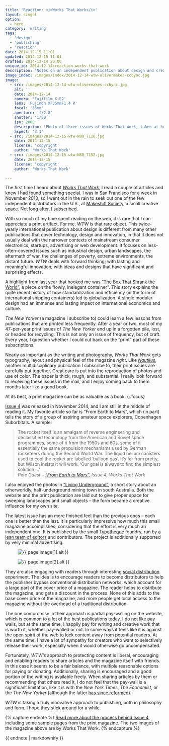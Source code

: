 ```yaml
---
title: 'Reaction: <i>Works That Work</i>'
layout: singel
option:
  - hero
category: 'writing'
tags:
  - 'design'
  - 'publishing'
  - 'reaction'
date: 2014-12-15 11:01
updated: 2014-12-15 11:01
drafted: 2014-12-14 20:00
unique_id: 2014-12-14:reaction-works-that-work
description: 'Notes on an independent publication about design and creativity.'
image_index: /images/index/2014-12-14-wtw-olivermakes-ccbync.jpg
image:
  - src: /images/2014-12-14-wtw-olivermakes-ccbync.jpg
    alt: ''
    date: 2014-12-14
    camera: 'Fujifilm X-E2'
    lens: 'Fujinon XF35mmF1.4 R'
    focal: '35mm'
    aperture: 'f/2.8'
    shutter: '1/50'
    iso: 2000
    description: 'Photo of three issues of Works That Work, taken at home.'
    aspect: '3:1'
  - src: /images/2014-12-15-wtw-N80_7110.jpg
    date: 2014-12-15
    license: 'copyright'
    author: 'Works That Work'
  - src: /images/2014-12-15-wtw-N80_7152.jpg
    date: 2014-12-15
    license: 'copyright'
    author: 'Works That Work'

---
```


The first time I heard about <i class="publication"><a href="https://worksthatwork.com">Works That Work</a></i>, I read a couple of articles and knew I had found something special. I was in San Francisco for a week in November 2013, so I went out in the rain to seek out one of the few independent distributors in the U.S., at [Makeshift Society](http://makeshiftsociety.com/sanfrancisco), a small creative space. Not long after, [I subscribed](https://worksthatwork.com/subscribe/).

With so much of my time spent reading on the web, it is rare that I can appreciate a print artifact. For me, <i class="publication">WTW</i> is that rare object. This twice-yearly international publication about design is different from many other publications that cover technology, design and innovation, in that it does not usually deal with the narrower contexts of mainstream consumer electronics, startups, advertising or web development. It focuses on less-often-covered issues such as industrial design, urban landscapes, the aftermath of war, the challenges of poverty, extreme environments, the distant future. <i class="publication">WTW</i> deals with forward thinking; with lasting and meaningful innovation; with ideas and designs that have significant and surprising effects.

A highlight from last year that hooked me was [“The Box That Shrank the World”](https://worksthatwork.com/2/intermodal-container/share/ed0737fd77a709d94d8bbaf1d5617bb3), a piece on the “lowly, inelegant container”. This story explains the quite recent history of how standardization and efficiency (in the form of international shipping containers) led to globalization. A single modular design had an immense and lasting impact on international economics and culture.

<aside class="ancillary">
<p><i class="publication">The New Yorker</i> (a magazine I subscribe to) could learn a few lessons from publications that are printed less frequently. After a year or two, most of my 47-per-year print issues of <i class="publication">The New Yorker</i> end up in a forgotten pile, lost, or headed for recycling. This is not only an issue of frequency, but of craft. Every year, I question whether I could cut back on the “print” part of these subscriptions.</p>
</aside>

Nearly as important as the writing and photography, <i class="publication">Works That Work</i> gets typography, layout and physical feel of the magazine <em>right</em>. Like <i class="publication"><a href="http://nautil.us">Nautilus</a></i>, another multidisciplinary publication I subscribe to, their print issues are carefully put together. Great care is put into the reproduction of photos and use of color. The paper is thick, rough, and substantial. I really look forward to receiving these issues in the mail, and I enjoy coming back to them months later like a good book.

At its best, a print magazine can be as valuable as a book.
{:.focus}

[Issue 4](https://worksthatwork.com/4) was released in November 2014, and I am still in the middle of reading it. My favorite article so far is “From Earth to Mars”, which (in part) tells the story of a group of aspiring amateur space explorers, Copenhagen Suborbitals. A sample:

<blockquote>
  The rocket itself is an amalgam of reverse engineering and declassified technology from the American and Soviet space programmes, some of it from the 1950s and 60s, some of it essentially the same propulsion mechanisms used by German rocketeers during the Second World War. The liquid helium canisters used to cool the rocket are labelled ‘balloon gas’. It’s far from pretty, but Wilson insists it will work. ‘Our goal is always to find the simplest solution …’
  <footer>
    <cite>Pete Guest – <a href="https://worksthatwork.com/4/from-earth-to-mars/share/c12ab909b3d4f77993fdb758a8a4ad5d">“From Earth to Mars”</a>, Issue 4, <i class="publication">Works That Work</i></cite>
  </footer>
</blockquote>

I also enjoyed the photos in [“Living Underground”](https://worksthatwork.com/4/living-underground), a short story about an otherworldly, half-underground mining town in south Australia. Both the website and the print publication are laid out to give proper space for sweeping landscapes and small objects – the form became a creative influence for my own site.

The latest issue has an more finished feel than the previous ones – each one is better than the last. It is particularly impressive how much this small magazine accomplishes, considering that the effort is very much an independent one. It is published by the small [Typotheque](https://www.typotheque.com) foundry, run by [a lean team of editors](https://worksthatwork.com/about/) and contributors. The project is additionally supported by very minimal advertising.

<div class="grid--wide">
  <figure class="grid-figure">
    <img
      src="{{ page.image[1].src | imgix_url: w: 640, q: 50 }}"
      sizes="{{ site.sizes_grid2 }}"
      srcset="{% for width in site.srcset_grid2 %}{{ page.image[1].src | imgix_url: w: width, q: 70 }} {{ width }}w{% if forloop.last == false %}, {% endif %}{% endfor %}"
      alt="{{ page.image[1].alt }}">
  </figure>
  <figure class="grid-figure">
    <img
      src="{{ page.image[2].src | imgix_url: w: 640, q: 50 }}"
      sizes="{{ site.sizes_grid2 }}"
      srcset="{% for width in site.srcset_grid2 %}{{ page.image[2].src | imgix_url: w: width, q: 70 }} {{ width }}w{% if forloop.last == false %}, {% endif %}{% endfor %}"
      alt="{{ page.image[2].alt }}">
  </figure>
</div>

They are also engaging with readers through interesting [social distribution](https://worksthatwork.com/distribution/) experiment. The idea is to encourage readers to become distributors to help the publisher bypass conventional distribution networks, which account for a large part of the cover price of a magazine. The reader helps to distribute the magazine, and gets a discount in the process. None of this adds to the base cover price of the magazine, and more people get local access to the magazine without the overhead of a traditional distribution.

The one compromise in their approach is partial pay-walling on the website, which is common to a lot of the best publications today. I do not like pay walls, but at the same time, I happily pay for writing and creative work that is worth it, whether pay-walled or not. In some ways it feels like it is against the open spirit of the web to lock content away from potential readers. At the same time, I have a lot of sympathy for creators who want to selectively release their work, especially when it would otherwise go uncompensated.

Fortunately, <i class="publication">WTW’s</i> approach to protecting content is liberal, encouraging and enabling readers to share articles and the magazine itself with friends. In this case it seems to be a fair balance, with multiple reasonable options for paying or donating. Additionally, sharing is encouraged and a good portion of the writing is available freely. When sharing articles by them or recommending that others read it, I do not feel that the pay-wall is a significant limitation, like it is with the <i class="publication">New York Times</i>, <i class="publication">The Economist</i>, or the <i class="publication">The New Yorker</i> (although the latter [has since reformed](http://www.newyorker.com/magazine/2014/07/28/note-readers)).

<i class="publication">WTW</i> is taking a truly innovative approach to publishing, both in philosophy and form. I hope they stick around for a while.

{% capture endnote %}
[Read more about the process behind Issue 4](https://worksthatwork.com/blog/4), including some sample pages from the print magazine. The two images of the magazine above are by Works That Work.
{% endcapture %}

<aside class="endnote">
{{ endnote | markdownify }}
</aside>
